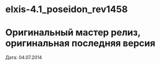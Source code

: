 elxis-4.1_poseidon_rev1458
=
Оригинальный мастер релиз, оригинальная последняя версия
=
Дата: 04.07.2014
